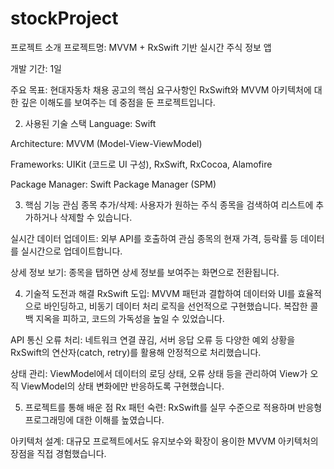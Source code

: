 # stockProject

프로젝트 소개
프로젝트명: MVVM + RxSwift 기반 실시간 주식 정보 앱

개발 기간: 1일

주요 목표: 현대자동차 채용 공고의 핵심 요구사항인 RxSwift와 MVVM 아키텍처에 대한 깊은 이해도를 보여주는 데 중점을 둔 프로젝트입니다.

2. 사용된 기술 스택
Language: Swift

Architecture: MVVM (Model-View-ViewModel)

Frameworks: UIKit (코드로 UI 구성), RxSwift, RxCocoa, Alamofire

Package Manager: Swift Package Manager (SPM)

3. 핵심 기능
관심 종목 추가/삭제: 사용자가 원하는 주식 종목을 검색하여 리스트에 추가하거나 삭제할 수 있습니다.

실시간 데이터 업데이트: 외부 API를 호출하여 관심 종목의 현재 가격, 등락률 등 데이터를 실시간으로 업데이트합니다.

상세 정보 보기: 종목을 탭하면 상세 정보를 보여주는 화면으로 전환됩니다.

4. 기술적 도전과 해결
RxSwift 도입: MVVM 패턴과 결합하여 데이터와 UI를 효율적으로 바인딩하고, 비동기 데이터 처리 로직을 선언적으로 구현했습니다. 복잡한 콜백 지옥을 피하고, 코드의 가독성을 높일 수 있었습니다.

API 통신 오류 처리: 네트워크 연결 끊김, 서버 응답 오류 등 다양한 예외 상황을 RxSwift의 연산자(catch, retry)를 활용해 안정적으로 처리했습니다.

상태 관리: ViewModel에서 데이터의 로딩 상태, 오류 상태 등을 관리하여 View가 오직 ViewModel의 상태 변화에만 반응하도록 구현했습니다.

5. 프로젝트를 통해 배운 점
Rx 패턴 숙련: RxSwift를 실무 수준으로 적용하며 반응형 프로그래밍에 대한 이해를 높였습니다.

아키텍처 설계: 대규모 프로젝트에서도 유지보수와 확장이 용이한 MVVM 아키텍처의 장점을 직접 경험했습니다.
